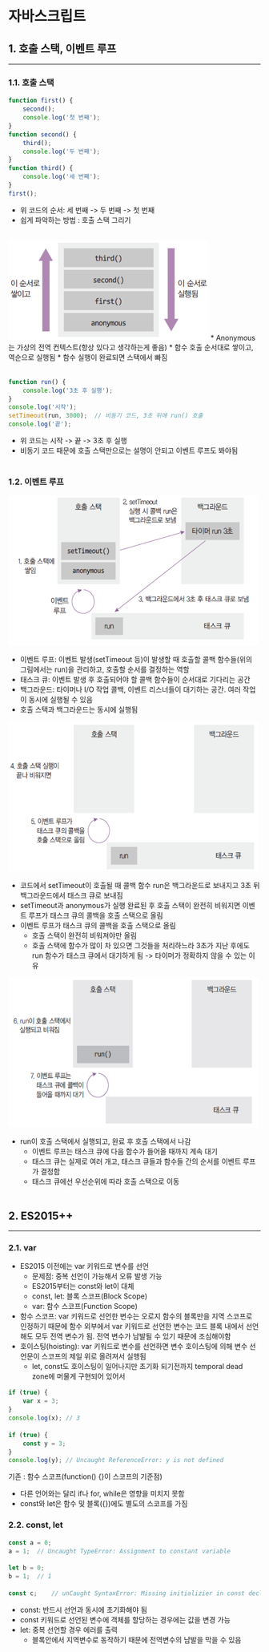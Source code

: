 # **자바스크립트**
## **1. 호출 스택, 이벤트 루프**
---

### 1.1. 호출 스택
```javascript
function first() {
    second();
    console.log('첫 번째');
}
function second() {
    third();
    console.log('두 번째');
}
function third() {
    console.log('세 번째');
}
first();
```
* 위 코드의 순서: 세 번째 -> 두 번째 -> 첫 번째
* 쉽게 파악하는 방법 : 호출 스택 그리기
<br/><br/>
<img src="./image/callStack.png" width="400" height="200">
    * Anonymous는 가상의 전역 컨텍스트(항상 있다고 생각하는게 좋음)
    * 함수 호출 순서대로 쌓이고, 역순으로 실행됨
    * 함수 실행이 완료되면 스택에서 빠짐
<br/><br/>

```javascript
function run() {
    console.log('3초 후 실행');
}
console.log('시작');
setTimeout(run, 3000);  // 비동기 코드, 3초 뒤에 run() 호출
console.log('끝');

```
* 위 코드는 시작 -> 끝 -> 3초 후 실행
* 비동기 코드 때문에 호출 스택만으로는 설명이 안되고 이벤트 루프도 봐야됨
<br/><br/>

### 1.2. 이벤트 루프
<img src="./image/eventLoop.png" width="500" height="300"><br/>
* 이벤트 루프: 이벤트 발생(setTimeout 등)이 발생할 때 호출할 콜백 함수들(위의 그림에서는 run)을 관리하고, 호출할 순서를 결정하는 역할
* 태스크 큐: 이벤트 발생 후 호출되어야 할 콜백 함수들이 순서대로 기다리는 공간
* 백그라운드: 타이머나 I/O 작업 콜백, 이벤트 리스너들이 대기하는 공간. 여러 작업이 동시에 실행될 수 있음
* 호출 스택과 백그라운드는 동시에 실행됨<br/>

<img src="./image/eventLoop2.png" width="500" height="300"><br/>
* 코드에서 setTimeout이 호출될 때 콜백 함수 run은 백그라운드로 보내지고 3초 뒤 백그라운드에서 태스크 큐로 보내짐<br/>
* setTimeout과 anonymous가 실행 완료된 후 호출 스택이 완전히 비워지면 이벤트 루프가 태스크 큐의 콜백을 호출 스택으로 올림
* 이벤트 루프가 태스크 큐의 콜백을 호출 스택으로 올림
    * 호출 스택이 완전히 비워져야만 올림
    * 호출 스택에 함수가 많이 차 있으면 그것들을 처리하느라 3초가 지난 후에도 run 함수가 태스크 큐에서 대기하게 됨 -> 타이머가 정확하지 않을 수 있는 이유<br/>

<img src="./image/eventLoop4.png" width="500" height="300"><br/>
* run이 호출 스택에서 실행되고, 완료 후 호출 스택에서 나감
    * 이벤트 루프는 태스크 큐에 다음 함수가 들어올 때까지 계속 대기
    * 태스크 큐는 실제로 여러 개고, 태스크 큐들과 함수들 간의 순서를 이벤트 루프가 결정함
    * 태스크 큐에선 우선순위에 따라 호출 스택으로 이동
<br/><br/>

## **2. ES2015++**
---
### 2.1. var
* ES2015 이전에는 var 키워드로 변수를 선언
    * 문제점: 중복 선언이 가능해서 오류 발생 가능
    * ES2015부터는 const와 let이 대체
    * const, let: 블록 스코프(Block Scope)
    * var: 함수 스코프(Function Scope)
* 함수 스코프: var 키워드로 선언한 변수는 오로지 함수의 블록만을 지역 스코프로 인정하기 때문에 함수 외부에서 var 키워드로 선언한 변수는 코드 블록 내에서 선언해도 모두 전역 변수가 됨. 전역 변수가 남발될 수 있기 때문에 조심해야함
* 호이스팅(hoisting): var 키워드로 변수를 선언하면 변수 호이스팅에 의해 변수 선언문이 스코프의 제일 위로 올려져서 실행됨
    * let, const도 호이스팅이 일어나지만 초기화 되기전까지 temporal dead zone에 머물게 구현되어 있어서 
```javascript
if (true) {
    var x = 3;
}
console.log(x); // 3

if (true) {
    const y = 3;
}
console.log(y); // Uncaught ReferenceError: y is not defined
```
기존 : 함수 스코프(function() {}이 스코프의 기준점)
* 다른 언어와는 달리 if나 for, while은 영향을 미치지 못함
* const와 let은 함수 및 블록({})에도 별도의 스코프를 가짐<br/>

### 2.2. const, let
```javascript
const a = 0;
a = 1;  // Uncaught TypeError: Assignment to constant variable

let b = 0;
b = 1;  // 1

const c;    // unCaught SyntaxError: Missing initializier in const declaration
```
* const: 반드시 선언과 동시에 초기화해야 됨
* const 키워드로 선언된 변수에 객체를 할당하는 경우에는 값을 변경 가능
* let: 중복 선언할 경우 에러를 출력
    * 블록안에서 지역변수로 동작하기 때문에 전역변수의 남발을 막을 수 있음
